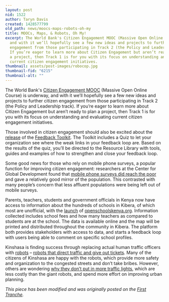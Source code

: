 ```yaml
---
layout: post
nid: 1522
author: Taryn Davis
created: 1428577799
old_path: news/moocs-maps-robots-oh-my
title: MOOCs, Maps, & Robots, Oh My!
excerpt: The World Bank's Citizen Engagement MOOC (Massive Open Online Course) is underway,
  and with it we’ll hopefully see a few new ideas and projects to further citizen
  engagement from those participating in Track 2 (the Policy and Leadership track).
  If you’re eager to learn more about Citizen Engagement but aren’t ready to plan
  a project, then Track 1 is for you with its focus on understanding and evaluating
  current citizen engagement initiatives.
thumbnail: assets/post-images/robocop.jpg
thumbnail-fid: "6215"
thumbnail-alt: ""
---
```


The World Bank's [Citizen Engagement MOOC](https://www.coursera.org/course/engagecitizen) (Massive Open Online Course) is underway, and with it we’ll hopefully see a few new ideas and projects to further citizen engagement from those participating in Track 2 (the Policy and Leadership track). If you’re eager to learn more about Citizen Engagement but aren’t ready to plan a project, then Track 1 is for you with its focus on understanding and evaluating current citizen engagement initiatives.

Those involved in citizen engagement should also be excited about the [release](http://www.changemakers.com/blog/feedback-labs-releases-feedback-quiz-and-toolkit) of the [Feedback Toolkit](http://feedbacklabs.org/toolkit/). The Toolkit includes a Quiz to let your organization see where the weak links in your feedback loop are. Based on the results of the quiz, you’ll be directed to the Resource Library with tools, guides and examples of how to strengthen and close your feedback loop.

Some good news for those who rely on mobile phone surveys, a popular function for improving citizen engagement: researchers at the Center for Global Development found that [mobile phone surveys did reach the poor](http://www.cgdev.org/blog/do-mobile-phone-surveys-work-poor-countries) and gave a relatively good mirror of the population. This contrasted with many people’s concern that less affluent populations were being left out of mobile surveys.

Parents, teachers, students and government officials in Kenya now have access to information about the hundreds of schools in Kibera, of which most are unofficial, with the [launch](http://openschoolskenya.org/blog/launch/) of [openschoolskenya.org](http://openschoolskenya.org/). Information collected includes school fees and how many teachers as compared to students are at the school. The data is available online and the map will be printed and distributed throughout the community in Kibera. The platform both provides stakeholders with access to data, and starts a feedback loop with users being able to comment on specific school profiles.

Kinshasa is finding success through replacing actual human traffic officers with [robots](http://www.theguardian.com/cities/gallery/2015/mar/13/kinshasa-traffic-robots-robocops-in-pictures?CMP=twt_gu) – [robots that direct traffic and give out tickets](http://www.npr.org/blogs/thetwo-way/2015/03/05/391030925/respect-the-robot-giant-robots-oversee-traffic-in-kinshasa). Many of the citizens of Kinshasa are happy with the robots, which provide more safety and organization to the congested streets and don’t take bribes. However, others are wondering [why they don’t put in more traffic lights](http://www.citylab.com/tech/2015/03/the-case-against-giant-traffic-robots/387358/), which are less costly than the giant robots, and spend more effort on improving urban planning.


*This piece has been modified and was originally posted on the [First Tranche](http://aiddata.org/blog/this-week-moocs-maps-robots-oh-my).*
